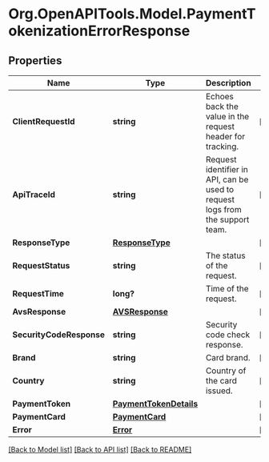 # Org.OpenAPITools.Model.PaymentTokenizationErrorResponse
## Properties

Name | Type | Description | Notes
------------ | ------------- | ------------- | -------------
**ClientRequestId** | **string** | Echoes back the value in the request header for tracking. | [optional] 
**ApiTraceId** | **string** | Request identifier in API, can be used to request logs from the support team. | [optional] 
**ResponseType** | [**ResponseType**](ResponseType.md) |  | [optional] 
**RequestStatus** | **string** | The status of the request. | [optional] 
**RequestTime** | **long?** | Time of the request. | [optional] 
**AvsResponse** | [**AVSResponse**](AVSResponse.md) |  | [optional] 
**SecurityCodeResponse** | **string** | Security code check response. | [optional] 
**Brand** | **string** | Card brand. | [optional] 
**Country** | **string** | Country of the card issued. | [optional] 
**PaymentToken** | [**PaymentTokenDetails**](PaymentTokenDetails.md) |  | [optional] 
**PaymentCard** | [**PaymentCard**](PaymentCard.md) |  | [optional] 
**Error** | [**Error**](Error.md) |  | [optional] 

[[Back to Model list]](../README.md#documentation-for-models) [[Back to API list]](../README.md#documentation-for-api-endpoints) [[Back to README]](../README.md)

